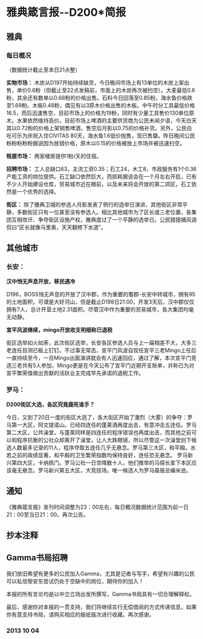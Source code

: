 # 雅典箴言报--D200*简报

## **雅典**

### **每日概况**

（数据统计截止至本日21点整） 

**实物市场：** 木炭从D197开始持续缺货，今日晚间市场上有13单位的木炭上架出售，单价0.6粉（但截止至22点发稿前，市面上的木炭再次被扫空）。大麦最低0.6粉，其余还有数单以0.68粉的价格出售。石料今日回落至0.85粉。海水鱼价格跌至1.69粉。木板0.48粉，偶见有以3原木价格出售的木板。中午时分工具最低价格16.5，而后迅速售空，目前市场上的价格为19粉，同时有少量工具售价130单位原木。水果依然维持高价。目前市场上啤酒的主要供货商为公民未闻夕语，今天白天其以0.72粉的价格上架销售啤酒，售空后月影以0.75的价格补货。另外，公民白吃可乐为庆祝入住CIVITAS 80天，海水鱼1.6低价抛售，现已售罄。昨日晚间公民粉粉粉粉粉据说因为放错价格，原木以0.15的价格被放上市场并被迅速扫空。 

**租屋市场：** 两家楼房提供1粉/天的住宿。 

**招聘市场：** 工人总缺口63，主流工资0.35；石工24，木工8，市政服务有1个0.36产能工资的岗位提供。石工缺口依然巨大，而损耗据说会在一个月左右开启，已有不少人开始建设仓库，贸易城市近在眼前，以及未来将会开放的第二郊区，石工依然是一个优秀的选择。 

**街区：** 除了雅典卫城的参选人月影发表了例行的选举日演讲，其他街区非常平静，多数街区只有一位甚至没有参选人。相比其他城市为了区长或三老位置，各集团互相攻讦、争夺街区设施产权，雅典度过了一个平静的选举日。公民猎猎捕风调侃曰“区长就像马里奥，天天翻修下水道”。

## **其他城市**

### **长安：**

**汉中悄无声息开放，移民遇冷** 

D196，BOSS悄无声息的开放了汉中郡，作为重要的蜀郡-长安中转城市，拥有95的土地面积，可谓是大好河山，但是截止D198日21:00，开发3天后，汉中郡仅仅拥有7人，总计开垦土地2.31面积。尽管汉中作为重要的贸易城市，各大集团均毫无动静。

**宣平风波继续，mingo开放收支明细称已退税**

街区选举如火如荼，此次街区选举，长安各区参选人员与上一届相差不大，大多三老连任目测已板上钉钉。不过事无常态，宣平门风波自现任宣平三老Mingo上任后一直持续至今，一旦Mingo出面演讲就会有人迅速回应，通过了解，本次宣平门竞选三老共有5人参加，Mingo更是在今天公布了宣平门近期开支账单，并称已为对宣平繁荣值做出贡献的活跃业主完成早先承诺的退税工作。

### **罗马：**

**D200街区大选，各区究竟鹿死谁手？** 

今日，又到了20日一度的街区大选了，各大街区开始了激烈（大雾）的争夺：罗马第一大区，阿文提诺山。已经四连任的蓬莱酒再度出击，有意冲击五连任。罗马第二大区，公共澡堂。与蓬莱同样是四连任的程序错误也再度出击，而其他之前可以和程序抗衡的公社众却离开了澡堂，让人大跌眼镜，所以尽管这一次澡堂创下候选人数最多记录的11人，程序夺取五连任几乎无悬念。罗马第三大区，和平殿。水若之前的政绩显著，和平殿的卫生繁荣指数均保持良好，连任恐无悬念。 罗马新兴第四大区，卡纳佩门。罗马公社一日空降数十人，他们推举的马探长拿下本区应该毫无悬念。罗马新兴第五大区，大竞技场。唯一候选人为罗马晨报总编米逊。

## **通知**

《雅典箴言报》发刊时间调整为23：00左右，每日概况数据统计范围为前一日21：00至当日21：00。再次公告。

## 抄本注释

## Gamma书局招聘

我们依旧希望有更多的公民加入Gamma，尤其是记者与写手，希望有兴趣的公民可以私信黎安东尝试仍处于空缺中的岗位，期待你的加入！

本报的所有言论均是以中立立场出发所撰写，Gamma书局具有一切合理解释权。

最后，感谢你对本报的一贯支持，我们将继续实行无偿借阅的方式传递信息，如果你有意支持书局，请购买相应的报纸版次进行收藏，再次感谢。

### 2013 10 04